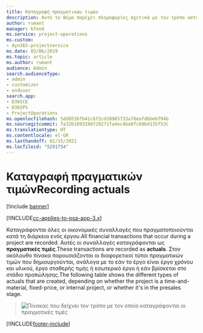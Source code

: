 ```yaml
---
title: Καταγραφή πραγματικών τιμών
description: Αυτό το θέμα παρέχει πληροφορίες σχετικά με τον τρόπο καταγραφής των πραγματικών τιμών.
author: rumant
manager: kfend
ms.service: project-operations
ms.custom:
- dyn365-projectservice
ms.date: 03/06/2019
ms.topic: article
ms.author: rumant
audience: Admin
search.audienceType:
- admin
- customizer
- enduser
search.app:
- D365CE
- D365PS
- ProjectOperations
ms.openlocfilehash: 5dd853bfb41c6f2cd20965733a78eafdbbeb794b
ms.sourcegitcommit: fa32b1893286f20271fa4ec4be8fc68bd135f53c
ms.translationtype: HT
ms.contentlocale: el-GR
ms.lasthandoff: 02/15/2021
ms.locfileid: "5291754"
---
```

# <a name="recording-actuals"></a><span data-ttu-id="4745b-103">Καταγραφή πραγματικών τιμών</span><span class="sxs-lookup"><span data-stu-id="4745b-103">Recording actuals</span></span> 

[!include [banner](../includes/psa-now-project-operations.md)]

[!INCLUDE[cc-applies-to-psa-app-3.x](../includes/cc-applies-to-psa-app-3x.md)]

<span data-ttu-id="4745b-104">Καταγράφονται όλες οι οικονομικές συναλλαγές που πραγματοποιούνται κατά τη διάρκεια ενός έργου.</span><span class="sxs-lookup"><span data-stu-id="4745b-104">All financial transactions that occur during a project are recorded.</span></span> <span data-ttu-id="4745b-105">Αυτές οι συναλλαγές καταγράφονται ως **πραγματικές τιμές**.</span><span class="sxs-lookup"><span data-stu-id="4745b-105">These transactions are recorded as **actuals**.</span></span> <span data-ttu-id="4745b-106">Στον ακόλουθο πίνακα παρουσιάζονται οι διαφορετικοί τύποι πραγματικών τιμών που δημιουργούνται, ανάλογα με το εάν το έργο είναι έργο χρόνου και υλικού, έργο σταθερής τιμής ή εσωτερικό έργο ή εάν βρίσκεται στο στάδιο προπώλησης.</span><span class="sxs-lookup"><span data-stu-id="4745b-106">The following table shows the different types of actuals that are created, depending on whether the project is a time-and-material, fixed-price, or internal project, or whether it's in the presales stage.</span></span>

> ![Πίνακας που δείχνει τον τρόπο με τον οποίο καταγράφονται οι πραγματικές τιμές](media/advanced-table2.png)


[!INCLUDE[footer-include](../includes/footer-banner.md)]
